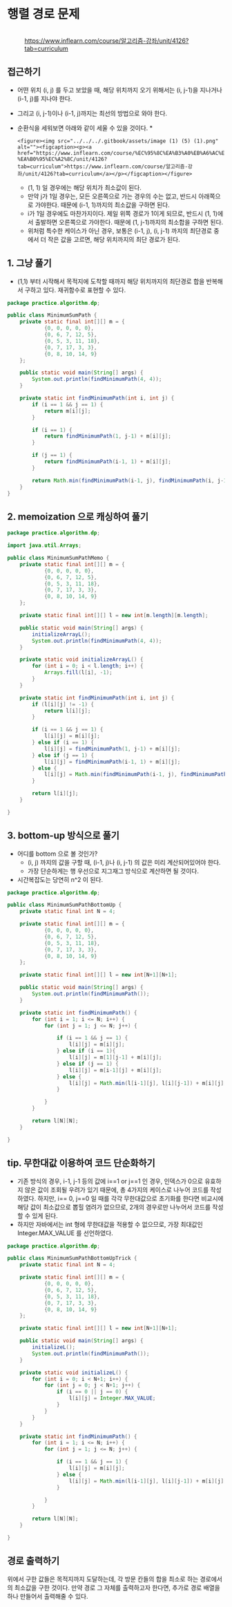 # 행렬 경로 문제

<figure><img src="../../../.gitbook/assets/image (10) (6).png" alt=""><figcaption><p><a href="https://www.inflearn.com/course/%EC%95%8C%EA%B3%A0%EB%A6%AC%EC%A6%98-%EA%B0%95%EC%A2%8C/unit/4126?tab=curriculum">https://www.inflearn.com/course/알고리즘-강좌/unit/4126?tab=curriculum</a></p></figcaption></figure>



## 접근하기

* 어떤 위치 (i, j) 를 두고 보았을 때, 해당 위치까지 오기 위해서는 (i, j-1)을 지나거나 (i-1, j)를 지나야 한다.&#x20;
* 그리고 (i, j-1)이나 (i-1, j)까지는 최선의 방법으로 와야 한다.&#x20;
* 순환식을 세워보면 아래와 같이 세울 수 있을 것이다.&#x20;
  *

      <figure><img src="../../../.gitbook/assets/image (1) (5) (1).png" alt=""><figcaption><p><a href="https://www.inflearn.com/course/%EC%95%8C%EA%B3%A0%EB%A6%AC%EC%A6%98-%EA%B0%95%EC%A2%8C/unit/4126?tab=curriculum">https://www.inflearn.com/course/알고리즘-강좌/unit/4126?tab=curriculum</a></p></figcaption></figure>
  * (1, 1) 일 경우에는 해당 위치가 최소값이 된다.&#x20;
  * 만약 j가 1일 경우는, 모든 오른쪽으로 가는 경우의 수는 없고, 반드시 아래쪽으로 가야한다. 때문에 (i-1, 1)까지의 최소값을 구하면 된다.&#x20;
  * i가 1일 경우에도 마찬가지이다. 제일 위쪽 경로가 1이게 되므로, 반드시 (1, 1)에서 출발하면 오른쪽으로 가야한다. 때문에 (1, j-1)까지의 최소합을 구하면 된다.&#x20;
  * 위처럼 특수한 케이스가 아닌 경우, 보통은 (i-1, j), (i, j-1) 까지의   최단경로 중에서 더 작은 값을 고르면, 해당 위치까지의 최단 경로가 된다.&#x20;



## 1. 그냥 풀기

* (1,1) 부터 시작해서 목적지에 도착할 때까지 해당 위치까지의 최단경로 합을 반복해서 구하고 있다. 재귀함수로 표현할 수 있다.&#x20;

```java
package practice.algorithm.dp;

public class MinimumSumPath {
    private static final int[][] m = {
            {0, 0, 0, 0, 0},
            {0, 6, 7, 12, 5},
            {0, 5, 3, 11, 18},
            {0, 7, 17, 3, 3},
            {0, 8, 10, 14, 9}
    };

    public static void main(String[] args) {
        System.out.println(findMinimumPath(4, 4));
    }

    private static int findMinimumPath(int i, int j) {
        if (i == 1 && j == 1) {
            return m[i][j];
        }

        if (i == 1) {
            return findMinimumPath(1, j-1) + m[i][j];
        }

        if (j == 1) {
            return findMinimumPath(i-1, 1) + m[i][j];
        }

        return Math.min(findMinimumPath(i-1, j), findMinimumPath(i, j-1)) + m[i][j];
    }
}
```



## 2. memoization 으로 캐싱하여 풀기

```java
package practice.algorithm.dp;

import java.util.Arrays;

public class MinimumSumPathMemo {
    private static final int[][] m = {
            {0, 0, 0, 0, 0},
            {0, 6, 7, 12, 5},
            {0, 5, 3, 11, 18},
            {0, 7, 17, 3, 3},
            {0, 8, 10, 14, 9}
    };

    private static final int[][] l = new int[m.length][m.length];

    public static void main(String[] args) {
        initializeArrayL();
        System.out.println(findMinimumPath(4, 4));
    }

    private static void initializeArrayL() {
        for (int i = 0; i < l.length; i++) {
            Arrays.fill(l[i], -1);
        }
    }

    private static int findMinimumPath(int i, int j) {
        if (l[i][j] != -1) {
            return l[i][j];
        }

        if (i == 1 && j == 1) {
            l[i][j] = m[i][j];
        } else if (i == 1) {
            l[i][j] = findMinimumPath(1, j-1) + m[i][j];
        } else if (j == 1) {
            l[i][j] = findMinimumPath(i-1, 1) + m[i][j];
        } else {
            l[i][j] = Math.min(findMinimumPath(i-1, j), findMinimumPath(i, j-1)) + m[i][j];
        }

        return l[i][j];
    }

}
```

&#x20;

## 3. bottom-up 방식으로 풀기

* 어디를 bottom 으로 볼 것인가?&#x20;
  * (i, j) 까지의 값을 구할 때, (i-1, j)나 (i, j-1) 의 값은 미리 계산되어있어야 한다.&#x20;
  * 가장 단순하게는 행 우선으로 지그재그 방식으로 계산하면 될 것이다.&#x20;
* 시간복잡도는 당연히 n^2 이 된다. &#x20;

```java
package practice.algorithm.dp;

public class MinimumSumPathBottomUp {
    private static final int N = 4;

    private static final int[][] m = {
            {0, 0, 0, 0, 0},
            {0, 6, 7, 12, 5},
            {0, 5, 3, 11, 18},
            {0, 7, 17, 3, 3},
            {0, 8, 10, 14, 9}
    };

    private static final int[][] l = new int[N+1][N+1];

    public static void main(String[] args) {
        System.out.println(findMinimumPath());
    }

    private static int findMinimumPath() {
        for (int i = 1; i <= N; i++) {
            for (int j = 1; j <= N; j++) {

                if (i == 1 && j == 1) {
                    l[i][j] = m[i][j];
                } else if (i == 1){
                    l[i][j] = m[1][j-1] + m[i][j];
                } else if (j == 1) {
                    l[i][j] = m[i-1][j] + m[i][j];
                } else {
                    l[i][j] = Math.min(l[i-1][j], l[i][j-1]) + m[i][j];
                }

            }
        }

        return l[N][N];
    }

}
```

## tip. 무한대값 이용하여 코드 단순화하기

* 기존 방식의 경우, i-1, j-1 등의 값에 i==1 or j==1 인 경우, 인덱스가 0으로 유효하지 않은 값이 조회될 우려가 있기 때문에, 총 4가지의 케이스로 나누어 코드를 작성하였다. 하지만, i== 0, j==0 일 때를 각각 무한대값으로 초기화를 한다면 비교시에 해당 값이 최소값으로 뽑힐 염려가 없으므로, 2개의 경우로만 나누어서 코드를 작성할 수 있게 된다.&#x20;
* 하지만 자바에서는 int 형에 무한대값을 적용할 수 없으므로, 가장 최대값인 Integer.MAX\_VALUE 를 선언하였다.&#x20;

```java
package practice.algorithm.dp;

public class MinimumSumPathBottomUpTrick {
    private static final int N = 4;

    private static final int[][] m = {
            {0, 0, 0, 0, 0},
            {0, 6, 7, 12, 5},
            {0, 5, 3, 11, 18},
            {0, 7, 17, 3, 3},
            {0, 8, 10, 14, 9}
    };

    private static final int[][] l = new int[N+1][N+1];

    public static void main(String[] args) {
        initializeL();
        System.out.println(findMinimumPath());
    }

    private static void initializeL() {
        for (int i = 0; i < N+1; i++) {
            for (int j = 0; j < N+1; j++) {
                if (i == 0 || j == 0) {
                    l[i][j] = Integer.MAX_VALUE;
                }
            }
        }
    }

    private static int findMinimumPath() {
        for (int i = 1; i <= N; i++) {
            for (int j = 1; j <= N; j++) {

                if (i == 1 && j == 1) {
                    l[i][j] = m[i][j];
                } else {
                    l[i][j] = Math.min(l[i-1][j], l[i][j-1]) + m[i][j];
                }

            }
        }

        return l[N][N];
    }

}
```

## 경로 출력하기

위에서 구한 값들은 목적지까지 도달하는데, 각 방문 칸들의 합을 최소로 하는 경로에서의 최소값을 구한 것이다. 만약 경로 그 자체를 출력하고자 한다면, 추가로 경로 배열을 하나 만들어서 출력해줄 수 있다.&#x20;



